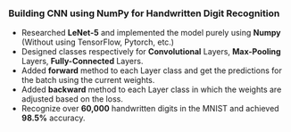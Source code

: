 ### Building CNN using NumPy for Handwritten Digit Recognition

- Researched **LeNet-5** and implemented the model purely using **Numpy** (Without using TensorFlow, Pytorch, etc.)
- Designed classes respectively for **Convolutional** Layers, **Max-Pooling** Layers, **Fully-Connected** Layers.
- Added **forward** method to each Layer class and get the predictions for the batch using the current weights.
- Added **backward** method to each Layer class in which the weights are adjusted based on the loss.
- Recognize over **60,000** handwritten digits in the MNIST and achieved **98.5%** accuracy.

